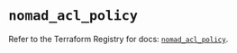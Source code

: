 # `nomad_acl_policy`

Refer to the Terraform Registry for docs: [`nomad_acl_policy`](https://registry.terraform.io/providers/hashicorp/nomad/2.1.0/docs/resources/acl_policy).
